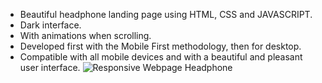 - Beautiful headphone landing page using HTML, CSS and JAVASCRIPT.
- Dark interface.
- With animations when scrolling.
- Developed first with the Mobile First methodology, then for desktop.
- Compatible with all mobile devices and with a beautiful and pleasant user interface.
![Responsive Webpage Headphone](https://user-images.githubusercontent.com/100682160/174020382-8f9b7cc3-e5cf-470f-aeb3-7750796ec54d.png)
